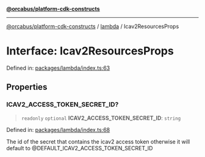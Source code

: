 [**@orcabus/platform-cdk-constructs**](../../../../README.md)

***

[@orcabus/platform-cdk-constructs](../../../../README.md) / [lambda](../README.md) / Icav2ResourcesProps

# Interface: Icav2ResourcesProps

Defined in: [packages/lambda/index.ts:63](https://github.com/OrcaBus/platform-cdk-constructs/blob/main/packages/lambda/index.ts#L63)

## Properties

### ICAV2\_ACCESS\_TOKEN\_SECRET\_ID?

> `readonly` `optional` **ICAV2\_ACCESS\_TOKEN\_SECRET\_ID**: `string`

Defined in: [packages/lambda/index.ts:68](https://github.com/OrcaBus/platform-cdk-constructs/blob/main/packages/lambda/index.ts#L68)

The id of the secret that contains the icav2 access token
otherwise it will default to @DEFAULT_ICAV2_ACCESS_TOKEN_SECRET_ID
